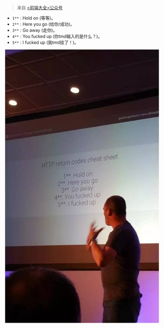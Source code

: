 
>来自 [<前端大全>公众号](http://mp.weixin.qq.com/s?__biz=MzAxODE2MjM1MA==&mid=2651552146&idx=1&sn=c2862dd7543513b211725a6b8809ed2c&chksm=8025ae53b75227453a799afc104fc99c368951ae25c6b55e64e92dc2c8217af5e6d35b438ad6&mpshare=1&scene=1&srcid=0430Zo3VYMLjVnCo2tslMckL#rd)


- `1**` : Hold on (等等)。
- `2**` : Here you go (给你/成功)。
- `3**` : Go away (走你)。
- `4**` : You fucked up (你tmd输入的是什么？)。
- `5**` : I fucked up (我tmd挂了！)。


![趣图：HTTP 状态码速记表](images/0.jpg)
